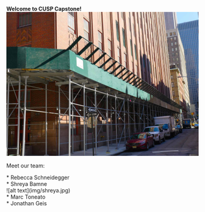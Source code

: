 <!--<h1 style="color: black; padding-left: 40px"> <b> Sidewalk Bridges - The Unregulated Eyesore </b> </h1>


<img src="img/swb.jpg" height=500px width=500px alt="My image"/>

<div style="font-weight: bold; font-size: 20px; font face: verdana; color: black; border:thin Black; border-style : dashed;
 line-height: 30px; padding-top: 6px; padding-left: 6px; padding-bottom: 6px; padding-right: 6px;" align=center>

About the project

</div>

<div style=" font-weight: bold; font-size: 20px; font face: verdana; color: black; border:thin Black; border-style : dashed;
 line-height: 30px; padding-top: 6px; padding-left: 6px; padding-bottom: 6px; padding-right: 6px;" align=left>
    Since 1980, buildings over six stories in New York are required to undergo a facade inspection every five years, which requires sidewalk sheds be constructed.
    While these sheds are supposed to be temporary structures, evidence suggests that many of these sidewalk sheds remain up for years.
    Local media outlets and politicians commonly comment on the negative impacts these sheds have on the local community. This research will quantify these claims to understand how these long-term sheds may have adverse effects on quality of life metrics. The project will use geocoded data to compare how city blocks change in these areas when a sidewalk bridge is installed.
    The project will provide policy recommendations, as well as visualizations and tools that quantify the issue.
</div>

<div style=" font-weight: bold; font-size: 20px; font face: verdana; color: black; border:thin Black; border-style : dashed;
 line-height: 30px; padding-top: 6px; padding-left: 6px; padding-bottom: 6px; padding-right: 6px;" align=center>
    <a href="http://output.jsbin.com/ficepeq/1"><button style="font-weight: bold; font-size: 20px; font face: verdana;"> View Maps</button></a>
    ![alt text](https://github.com/ssb10/Sidewalks_capstone/blob/master/docs/img/swb.jpg)
</div> -->

 <b> Welcome to CUSP Capstone! </b>
  ![alt text](img/swb.jpg)
  
 Meet our team:
 <div>
 * Rebecca Schneidegger
 </div>
 <div>
 * Shreya Bamne
 </div>
 ![alt text](img/shreya.jpg)
 <div>
 * Marc Toneato
 </div>
 <div>
 * Jonathan Geis
 </div>



